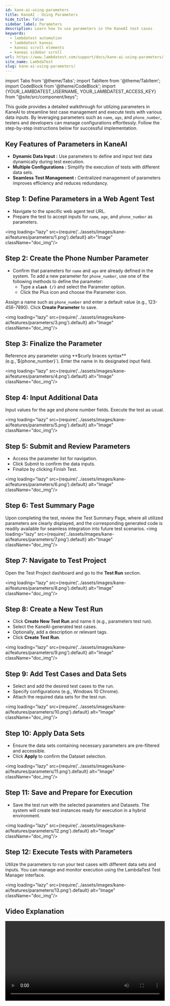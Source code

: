 ```yaml
---
id: kane-ai-using-parameters
title: KaneAI - Using Parameters
hide_title: false
sidebar_label: Parameters
description: Learn how to use parameters in the KaneAI test cases
keywords:
  - lambdatest automation
  - lambdatest kaneai
  - kaneai scroll elements
  - kaneai sidebar scroll
url: https://www.lambdatest.com/support/docs/kane-ai-using-parameters/
site_name: LambdaTest
slug: kane-ai-using-parameters/
---
```


import Tabs from '@theme/Tabs';
import TabItem from '@theme/TabItem';
import CodeBlock from '@theme/CodeBlock';
import {YOUR_LAMBDATEST_USERNAME, YOUR_LAMBDATEST_ACCESS_KEY} from "@site/src/component/keys";

<script type="application/ld+json"
      dangerouslySetInnerHTML={{ __html: JSON.stringify({
       "@context": "https://schema.org",
        "@type": "BreadcrumbList",
        "itemListElement": [{
          "@type": "ListItem",
          "position": 1,
          "name": "Home",
          "item": "https://www.lambdatest.com"
        },{
          "@type": "ListItem",
          "position": 2,
          "name": "Support",
          "item": "https://www.lambdatest.com/support/docs/"
        },{
          "@type": "ListItem",
          "position": 3,
          "name": "KaneAI Parameters",
          "item": "https://www.lambdatest.com/support/docs/kane-ai-using-parameters/"
        }]
      })
    }}
></script>
This guide provides a detailed walkthrough for utilizing parameters in KaneAI to streamline test case management and execute tests with various data inputs. By leveraging parameters such as `name`, `age`, and `phone_number`, testers and developers can manage configurations effortlessly. Follow the step-by-step instructions below for successful implementation.

## Key Features of Parameters in KaneAI
- **Dynamic Data Input :** Use parameters to define and input test data dynamically during test execution.
- **Multiple Configurations :** Simplify the execution of tests with different data sets.
- **Seamless Test Management :** Centralized management of parameters improves efficiency and reduces redundancy.

## Step 1: Define Parameters in a Web Agent Test
- Navigate to the specific web agent test URL.
- Prepare the test to accept inputs for `name`, `age`, and `phone_number` as parameters.

<img loading="lazy" src={require('../assets/images/kane-ai/features/parameters/1.png').default} alt="Image" className="doc_img"/>

## Step 2: Create the Phone Number Parameter
- Confirm that parameters for `name` and `age` are already defined in the system. To add a new parameter for `phone_number`, use one of the following methods to define the parameter:
  - Type a **`slash (/)`** and select the Parameter option.
  - Click the Plus icon and choose the Parameter icon.

Assign a name such as `phone_number` and enter a default value (e.g., 123-456-7890). Click **Create Parameter** to save.

<img loading="lazy" src={require('../assets/images/kane-ai/features/parameters/3.png').default} alt="Image" className="doc_img"/>

## Step 3: Finalize the Parameter
Reference any parameter using **$curly braces syntax** (e.g.,`${phone_number}`). Enter the name in its designated input field.

<img loading="lazy" src={require('../assets/images/kane-ai/features/parameters/4.png').default} alt="Image" className="doc_img"/>

## Step 4: Input Additional Data
Input values for the age and phone number fields.
Execute the test as usual.

<img loading="lazy" src={require('../assets/images/kane-ai/features/parameters/5.png').default} alt="Image" className="doc_img"/>

## Step 5: Submit and Review Parameters
- Access the parameter list for navigation.
- Click Submit to confirm the data inputs.
- Finalize by clicking Finish Test.

<img loading="lazy" src={require('../assets/images/kane-ai/features/parameters/6.png').default} alt="Image" className="doc_img"/>

## Step 6: Test Summary Page
Upon completing the test, review the Test Summary Page, where all utilized parameters are clearly displayed, and the corresponding generated code is readily available for seamless integration into future test scenarios.
<img loading="lazy" src={require('../assets/images/kane-ai/features/parameters/7.png').default} alt="Image" className="doc_img"/>

## Step 7: Navigate to Test Project
Open the Test Project dashboard and go to the **Test Run** section.

<img loading="lazy" src={require('../assets/images/kane-ai/features/parameters/8.png').default} alt="Image" className="doc_img"/>

## Step 8: Create a New Test Run
- Click **Create New Test Run** and name it (e.g., parameters test run).
- Select the KaneAI-generated test cases.
- Optionally, add a description or relevant tags.
- Click **Create Test Run**.

<img loading="lazy" src={require('../assets/images/kane-ai/features/parameters/9.png').default} alt="Image" className="doc_img"/>

## Step 9: Add Test Cases and Data Sets
- Select and add the desired test cases to the run.
- Specify configurations (e.g., Windows 10 Chrome).
- Attach the required data sets for the test run.

<img loading="lazy" src={require('../assets/images/kane-ai/features/parameters/10.png').default} alt="Image" className="doc_img"/>

## Step 10: Apply Data Sets
- Ensure the data sets containing necessary parameters are pre-filtered and accessible.
- Click **Apply** to confirm the Dataset selection.

<img loading="lazy" src={require('../assets/images/kane-ai/features/parameters/11.png').default} alt="Image" className="doc_img"/>

## Step 11: Save and Prepare for Execution
- Save the test run with the selected parameters and Datasets. The system will create test instances ready for execution in a hybrid environment.

<img loading="lazy" src={require('../assets/images/kane-ai/features/parameters/12.png').default} alt="Image" className="doc_img"/>

## Step 12: Execute Tests with Parameters
Utilize the parameters to run your test cases with different data sets and inputs. You can manage and monitor execution using the LambdaTest Test Manager interface.

<img loading="lazy" src={require('../assets/images/kane-ai/features/parameters/13.png').default} alt="Image" className="doc_img"/>

## Video Explanation
<video class="right-side" width="100%" controls id="vid">
<source src= {require('../assets/images/kane-ai/features/parameters/output.mp4').default} type="video/mp4" />
</video>

